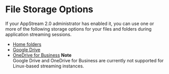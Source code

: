 # File Storage Options<a name="file-folder-storage-user"></a>

If your AppStream 2\.0 administrator has enabled it, you can use one or more of the following storage options for your files and folders during application streaming sessions\. 
+ [Home folders](home-folders-end-user.md)
+ [Google Drive](google-drive-end-user.md)
+ [OneDrive for Business](onedrive-end-user.md)
**Note**  
Google Drive and OneDrive for Business are currently not supported for Linux\-based streaming instances\.